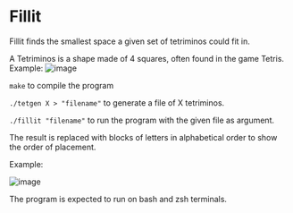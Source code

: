 # Fillit
Fillit finds the smallest space a given set of tetriminos could fit in.

A Tetriminos is a shape made of 4 squares, often found in the game Tetris. Example: ![image](https://user-images.githubusercontent.com/78841468/156251176-a95ad868-fffb-4c4d-a8aa-d7cbf31f9428.png)

`make` to compile the program

`./tetgen X > "filename"` to generate a file of X tetriminos.

`./fillit "filename"` to run the program with the given file as argument.

The result is replaced with blocks of letters in alphabetical order to show the order of placement.

Example:

![image](https://user-images.githubusercontent.com/78841468/156252441-31cb1677-e4a4-4ca4-8bc4-aa93f7135181.png)


The program is expected to run on bash and zsh terminals.
